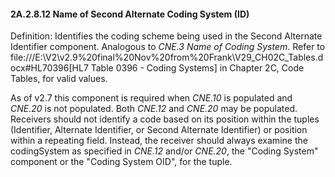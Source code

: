 #### 2A.2.8.12 Name of Second Alternate Coding System (ID)

Definition: Identifies the coding scheme being used in the Second Alternate Identifier component. Analogous to _CNE.3 Name of Coding System_. Refer to file:///E:\V2\v2.9%20final%20Nov%20from%20Frank\V29_CH02C_Tables.docx#HL70396[HL7 Table 0396 - Coding Systems] in Chapter 2C, Code Tables, for valid values.

As of v2.7 this component is required when _CNE.10_ is populated and _CNE.20_ is not populated. Both _CNE.12_ and _CNE.20_ may be populated. Receivers should not identify a code based on its position within the tuples (Identifier, Alternate Identifier, or Second Alternate Identifier) or position within a repeating field. Instead, the receiver should always examine the codingSystem as specified in _CNE.12_ and/or _CNE.20_, the "Coding System" component or the "Coding System OID", for the tuple.
